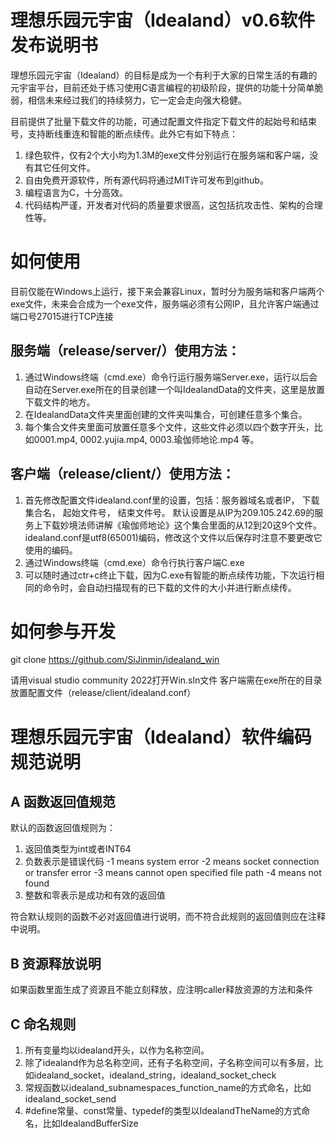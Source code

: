 ﻿# 理想乐园元宇宙（Idealand）v0.6软件发布说明书

理想乐园元宇宙（Idealand）的目标是成为一个有利于大家的日常生活的有趣的元宇宙平台，目前还处于练习使用C语言编程的初级阶段，提供的功能十分简单脆弱，相信未来经过我们的持续努力，它一定会走向强大稳健。

目前提供了批量下载文件的功能，可通过配置文件指定下载文件的起始号和结束号，支持断线重连和智能的断点续传。此外它有如下特点：
1. 绿色软件，仅有2个大小均为1.3M的exe文件分别运行在服务端和客户端，没有其它任何文件。
2. 自由免费开源软件，所有源代码将通过MIT许可发布到github。
3. 编程语言为C，十分高效。
4. 代码结构严谨，开发者对代码的质量要求很高，这包括抗攻击性、架构的合理性等。


# 如何使用

目前仅能在Windows上运行，接下来会兼容Linux，暂时分为服务端和客户端两个exe文件，未来会合成为一个exe文件，服务端必须有公网IP，且允许客户端通过端口号27015进行TCP连接

## 服务端（release/server/）使用方法：

1. 通过Windows终端（cmd.exe）命令行运行服务端Server.exe，运行以后会自动在Server.exe所在的目录创建一个叫IdealandData的文件夹，这里是放置下载文件的地方。
2. 在IdealandData文件夹里面创建的文件夹叫集合，可创建任意多个集合。
3. 每个集合文件夹里面可放置任意多个文件，这些文件必须以四个数字开头，比如0001.mp4, 0002.yujia.mp4, 0003.瑜伽师地论.mp4 等。

## 客户端（release/client/）使用方法：

1. 首先修改配置文件idealand.conf里的设置，包括：服务器域名或者IP， 下载集合名， 起始文件号， 结束文件号。
   默认设置是从IP为209.105.242.69的服务上下载妙境法师讲解《瑜伽师地论》这个集合里面的从12到20这9个文件。
   idealand.conf是utf8(65001)编码，修改这个文件以后保存时注意不要更改它使用的编码。
2. 通过Windows终端（cmd.exe）命令行执行客户端C.exe
3. 可以随时通过ctr+c终止下载，因为C.exe有智能的断点续传功能，下次运行相同的命令时，会自动扫描现有的已下载的文件的大小并进行断点续传。


# 如何参与开发

git clone https://github.com/SiJinmin/idealand_win

请用visual studio community 2022打开Win.sln文件
客户端需在exe所在的目录放置配置文件（release/client/idealand.conf）


# 理想乐园元宇宙（Idealand）软件编码规范说明

## A 函数返回值规范

  默认的函数返回值规则为：
  1. 返回值类型为int或者INT64
  2. 负数表示是错误代码
      -1 means system error 
      -2 means socket connection or transfer error
      -3 means cannot open specified file path
      -4 means not found
  3. 整数和零表示是成功和有效的返回值

  符合默认规则的函数不必对返回值进行说明，而不符合此规则的返回值则应在注释中说明。
  

## B 资源释放说明  

  如果函数里面生成了资源且不能立刻释放，应注明caller释放资源的方法和条件


## C 命名规则

  1. 所有变量均以idealand开头，以作为名称空间。
  2. 除了idealand作为总名称空间，还有子名称空间，子名称空间可以有多层，比如idealand_socket，idealand_string，idealand_socket_check
  3. 常规函数以idealand_subnamespaces_function_name的方式命名，比如 idealand_socket_send
  4. #define常量、const常量、typedef的类型以IdealandTheName的方式命名，比如IdealandBufferSize











